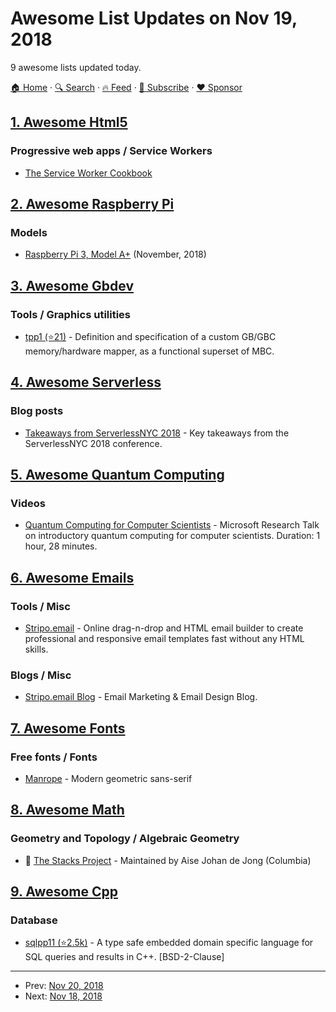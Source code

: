 # Awesome List Updates on Nov 19, 2018

9 awesome lists updated today.

[🏠 Home](/README.md) · [🔍 Search](https://www.trackawesomelist.com/search/) · [🔥 Feed](https://www.trackawesomelist.com/rss.xml) · [📮 Subscribe](https://trackawesomelist.us17.list-manage.com/subscribe?u=d2f0117aa829c83a63ec63c2f&id=36a103854c) · [❤️  Sponsor](https://github.com/sponsors/theowenyoung)



## [1. Awesome Html5](/content/diegocard/awesome-html5/README.md)

### Progressive web apps / Service Workers

*   [The Service Worker Cookbook](https://serviceworke.rs/)

## [2. Awesome Raspberry Pi](/content/thibmaek/awesome-raspberry-pi/README.md)

### Models

*   [Raspberry Pi 3, Model A+](https://www.raspberrypi.org/products/raspberry-pi-3-model-a-plus/) (November, 2018)

## [3. Awesome Gbdev](/content/gbdev/awesome-gbdev/README.md)

### Tools / Graphics utilities

*   [tpp1 (⭐21)](https://github.com/TwitchPlaysPokemon/tpp1) - Definition and specification of a custom GB/GBC memory/hardware mapper, as a functional superset of MBC.

## [4. Awesome Serverless](/content/pmuens/awesome-serverless/README.md)

### Blog posts

*   [Takeaways from ServerlessNYC 2018](https://www.jeremydaly.com/takeaways-from-serverlessnyc-2018/) - Key takeaways from the ServerlessNYC 2018 conference.

## [5. Awesome Quantum Computing](/content/desireevl/awesome-quantum-computing/README.md)

### Videos

*   [Quantum Computing for Computer Scientists](https://www.youtube.com/watch?v=F_Riqjdh2oM) - Microsoft Research Talk on introductory quantum computing for computer scientists. Duration: 1 hour, 28 minutes.

## [6. Awesome Emails](/content/jonathandion/awesome-emails/README.md)

### Tools / Misc

*   [Stripo.email](https://stripo.email/) - Online drag-n-drop and HTML email builder to create professional and responsive email templates fast without any HTML skills.

### Blogs / Misc

*   [Stripo.email Blog](http://www.emailmonks.com/blog/) - Email Marketing & Email Design Blog.

## [7. Awesome Fonts](/content/brabadu/awesome-fonts/README.md)

### Free fonts / Fonts

*   [Manrope](https://github.com/sharanda/manrope) - Modern geometric sans-serif

## [8. Awesome Math](/content/rossant/awesome-math/README.md)

### Geometry and Topology / Algebraic Geometry

*   📝 [The Stacks Project](https://stacks.math.columbia.edu/) - Maintained by Aise Johan de Jong (Columbia)

## [9. Awesome Cpp](/content/fffaraz/awesome-cpp/README.md)

### Database

*   [sqlpp11 (⭐2.5k)](https://github.com/rbock/sqlpp11) - A type safe embedded domain specific language for SQL queries and results in C++. \[BSD-2-Clause]

---

- Prev: [Nov 20, 2018](/content/2018/11/20/README.md)
- Next: [Nov 18, 2018](/content/2018/11/18/README.md)